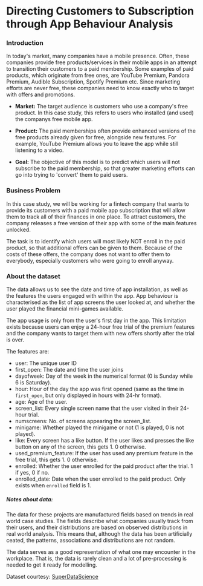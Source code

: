 # Directing Customers to Subscription through App Behaviour Analysis
### Introduction
In today's market, many companies have a mobile presence. Often, these companies provide free products/services in their mobile apps in an attempt to transition their customers to a paid membership. Some examples of paid products, which originate from free ones, are YouTube Premium, Pandora Premium, Audible Subscription, Spotify Premium etc. Since marketing efforts are never free, these companies need to know exactly who to target with offers and promotions.
* __Market:__ The target audience is customers who use a company's free product. In this case study, this refers to users who installed (and used) the companys free mobile app.

* __Product:__ The paid memberships often provide enhanced versions of the free products already given for free, alongside new features. For example, YouTube Premium allows you to leave the app while still listening to a video.

* __Goal:__ The objective of this model is to predict which users will not subscribe to the paid membership, so that greater marketing efforts can go into trying to 'convert' them to paid users.

### Business Problem
In this case study, we will be working for a fintech company that wants to provide its customers with a paid mobile app subscription that will allow them to track all of their finances in one place. To attract customers, the company releases a free version of their app with some of the main features unlocked.

The task is to identify which users will most likely NOT enroll in the paid product, so that additional offers can be given to them. Because of the costs of these offers, the company does not want to offer them to everybody, especially customers who were going to enroll anyway.

### About the dataset
The data allows us to see the date and time of app installation, as well as the features the users engaged with within the app. App behaviour is characterised as the list of app screens the user looked at, and whether the user played the financial mini-games available.

The app usage is only from the user's first day in the app. This limitation exists because users can enjoy a 24-hour free trial of the premium features and the company wants to target them with new offers shortly after the trial is over.

The features are:
* user: The unique user ID
* first_open: The date and time the user joins
* dayofweek: Day of the week in the numerical format (0 is Sunday while 6 is Saturday).
* hour: Hour of the day the app was first opened (same as the time in `first_open`, but only displayed in hours with 24-hr format).
* age: Age of the user.
* screen_list: Every single screen name that the user visited in their 24-hour trial.
* numscreens: No. of screens appearing the screen_list.
* minigame: Whether played the minigame or not (1 is played, 0 is not played).
* like: Every screen has a like button. If the user likes and presses the like button on any of the screen, this gets 1. 0 otherwise.
* used_premium_feature: If the user has used any premium feature in the free trial, this gets 1. 0 otherwise.
* enrolled: Whether the user enrolled for the paid product after the trial. 1 if yes, 0 if no.
* enrolled_date: Date when the user enrolled to the paid product. Only exists when `enrolled` field is 1.

##### Notes about data:
The data for these projects are manufactured fields based on trends in real world case studies. The fields describe what companies usually track from their users, and their distributions are based on observed distributions in real world analysis. This means that, although the data has been artificially ceated, the patterns, associations and distributions are not random.

The data serves as a good representation of what one may encounter in the workplace. That is, the data is rarely clean and a lot of pre-processing is needed to get it ready for modelling.

Dataset courtesy: [SuperDataScience](https://sds-platform-private.s3-us-east-2.amazonaws.com/uploads/P39-CS3-Python-Code.zip)
